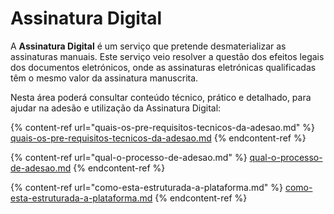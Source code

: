 # Assinatura Digital

A **Assinatura Digital** é um serviço que pretende desmaterializar as assinaturas manuais. Este serviço veio resolver a questão dos efeitos legais dos documentos eletrónicos, onde as assinaturas eletrónicas qualificadas têm o mesmo valor da assinatura manuscrita.

Nesta área poderá consultar conteúdo técnico, prático e detalhado, para ajudar na adesão e utilização da Assinatura Digital:

{% content-ref url="quais-os-pre-requisitos-tecnicos-da-adesao.md" %}
[quais-os-pre-requisitos-tecnicos-da-adesao.md](quais-os-pre-requisitos-tecnicos-da-adesao.md)
{% endcontent-ref %}

{% content-ref url="qual-o-processo-de-adesao.md" %}
[qual-o-processo-de-adesao.md](qual-o-processo-de-adesao.md)
{% endcontent-ref %}

{% content-ref url="como-esta-estruturada-a-plataforma.md" %}
[como-esta-estruturada-a-plataforma.md](como-esta-estruturada-a-plataforma.md)
{% endcontent-ref %}
